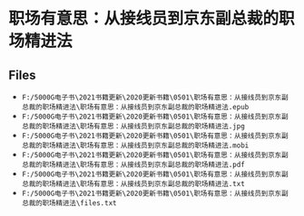 # 职场有意思：从接线员到京东副总裁的职场精进法

## Files

- `F:/5000G电子书\2021书籍更新\2020更新书籍\0501\职场有意思：从接线员到京东副总裁的职场精进法\职场有意思：从接线员到京东副总裁的职场精进法.epub`
- `F:/5000G电子书\2021书籍更新\2020更新书籍\0501\职场有意思：从接线员到京东副总裁的职场精进法\职场有意思：从接线员到京东副总裁的职场精进法.jpg`
- `F:/5000G电子书\2021书籍更新\2020更新书籍\0501\职场有意思：从接线员到京东副总裁的职场精进法\职场有意思：从接线员到京东副总裁的职场精进法.mobi`
- `F:/5000G电子书\2021书籍更新\2020更新书籍\0501\职场有意思：从接线员到京东副总裁的职场精进法\职场有意思：从接线员到京东副总裁的职场精进法.pdf`
- `F:/5000G电子书\2021书籍更新\2020更新书籍\0501\职场有意思：从接线员到京东副总裁的职场精进法\职场有意思：从接线员到京东副总裁的职场精进法.txt`
- `F:/5000G电子书\2021书籍更新\2020更新书籍\0501\职场有意思：从接线员到京东副总裁的职场精进法\files.txt`

